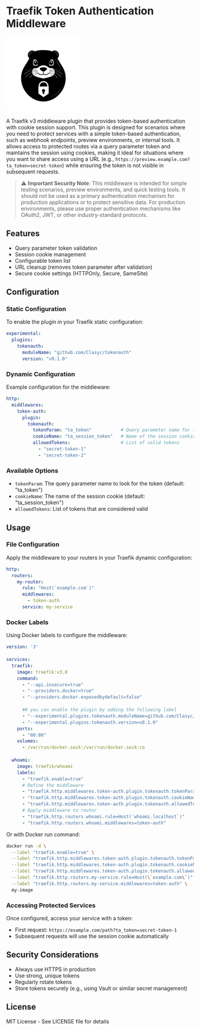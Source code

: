# Traefik Token Authentication Middleware
<img src="./icon.png" alt="Token Authentication Middleware Icon" width="200" height="200">


A Traefik v3 middleware plugin that provides token-based authentication with cookie session support. This plugin is designed for scenarios where you need to protect services with a simple token-based authentication, such as webhook endpoints, preview environments, or internal tools. It allows access to protected routes via a query parameter token and maintains the session using cookies, making it ideal for situations where you want to share access using a URL (e.g., `https://preview.example.com?ta_token=secret-token`) while ensuring the token is not visible in subsequent requests.

> ⚠️ **Important Security Note**: This middleware is intended for simple testing scenarios, preview environments, and quick testing tools. It should not be used as a primary authentication mechanism for production applications or to protect sensitive data. For production environments, please use proper authentication mechanisms like OAuth2, JWT, or other industry-standard protocols.

## Features

- Query parameter token validation
- Session cookie management
- Configurable token list
- URL cleanup (removes token parameter after validation)
- Secure cookie settings (HTTPOnly, Secure, SameSite)

## Configuration

### Static Configuration

To enable the plugin in your Traefik static configuration:

```yaml
experimental:
  plugins:
    tokenauth:
      moduleName: "github.com/Clasyc/tokenauth"
      version: "v0.1.0"
```

### Dynamic Configuration

Example configuration for the middleware:

```yaml
http:
  middlewares:
    token-auth:
      plugin:
        tokenauth:
          tokenParam: "ta_token"           # Query parameter name for the token
          cookieName: "ta_session_token"   # Name of the session cookie
          allowedTokens:                   # List of valid tokens
            - "secret-token-1"
            - "secret-token-2"
```

### Available Options

- `tokenParam`: The query parameter name to look for the token (default: "ta_token")
- `cookieName`: The name of the session cookie (default: "ta_session_token")
- `allowedTokens`: List of tokens that are considered valid

## Usage

### File Configuration

Apply the middleware to your routers in your Traefik dynamic configuration:

```yaml
http:
  routers:
    my-router:
      rule: "Host(`example.com`)"
      middlewares:
        - token-auth
      service: my-service
```

### Docker Labels

Using Docker labels to configure the middleware:

```yaml
version: '3'

services:
  traefik:
    image: traefik:v3.0
    command:
      - "--api.insecure=true"
      - "--providers.docker=true"
      - "--providers.docker.exposedbydefault=false"
  
      ## you can enable the plugin by adding the following label
      - "--experimental.plugins.tokenauth.moduleName=github.com/Clasyc/tokenauth"
      - "--experimental.plugins.tokenauth.version=v0.1.0"
    ports:
      - "80:80"
    volumes:
      - /var/run/docker.sock:/var/run/docker.sock:ro

  whoami:
    image: traefik/whoami
    labels:
      - "traefik.enable=true"
      # Define the middleware
      - "traefik.http.middlewares.token-auth.plugin.tokenauth.tokenParam=ta_token"
      - "traefik.http.middlewares.token-auth.plugin.tokenauth.cookieName=ta_session_token"
      - "traefik.http.middlewares.token-auth.plugin.tokenauth.allowedTokens=secret-token-1,secret-token-2"
      # Apply middleware to router
      - "traefik.http.routers.whoami.rule=Host(`whoami.localhost`)"
      - "traefik.http.routers.whoami.middlewares=token-auth"
```

Or with Docker run command:

```bash
docker run -d \
  --label "traefik.enable=true" \
  --label "traefik.http.middlewares.token-auth.plugin.tokenauth.tokenParam=ta_token" \
  --label "traefik.http.middlewares.token-auth.plugin.tokenauth.cookieName=ta_session_token" \
  --label "traefik.http.middlewares.token-auth.plugin.tokenauth.allowedTokens=secret-token-1,secret-token-2" \
  --label "traefik.http.routers.my-service.rule=Host(\`example.com\`)" \
  --label "traefik.http.routers.my-service.middlewares=token-auth" \
  my-image
```

### Accessing Protected Services

Once configured, access your service with a token:
- First request: `https://example.com/path?ta_token=secret-token-1`
- Subsequent requests will use the session cookie automatically

## Security Considerations

- Always use HTTPS in production
- Use strong, unique tokens
- Regularly rotate tokens
- Store tokens securely (e.g., using Vault or similar secret management)

## License

MIT License - See LICENSE file for details